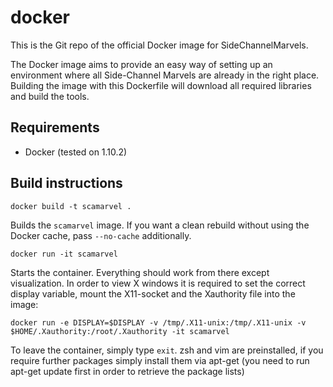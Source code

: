 # docker
This is the Git repo of the official Docker image for SideChannelMarvels.

The Docker image aims to provide an easy way of setting up an environment where all Side-Channel Marvels are
already in the right place. Building the image with this Dockerfile will download all required libraries
and build the tools.

## Requirements
- Docker (tested on 1.10.2)

## Build instructions
~~~
docker build -t scamarvel . 
~~~
Builds the `scamarvel` image. If you want a clean rebuild without using the Docker cache, pass `--no-cache` additionally.

~~~
docker run -it scamarvel 
~~~
Starts the container. Everything should work from there except visualization. In order to view X windows it is required
to set the correct display variable, mount the X11-socket and the Xauthority file into the image:

~~~
docker run -e DISPLAY=$DISPLAY -v /tmp/.X11-unix:/tmp/.X11-unix -v $HOME/.Xauthority:/root/.Xauthority -it scamarvel
~~~

To leave the container, simply type `exit`. zsh and vim are preinstalled, if you require further packages simply install them
via apt-get (you need to run apt-get update first in order to retrieve the package lists)
